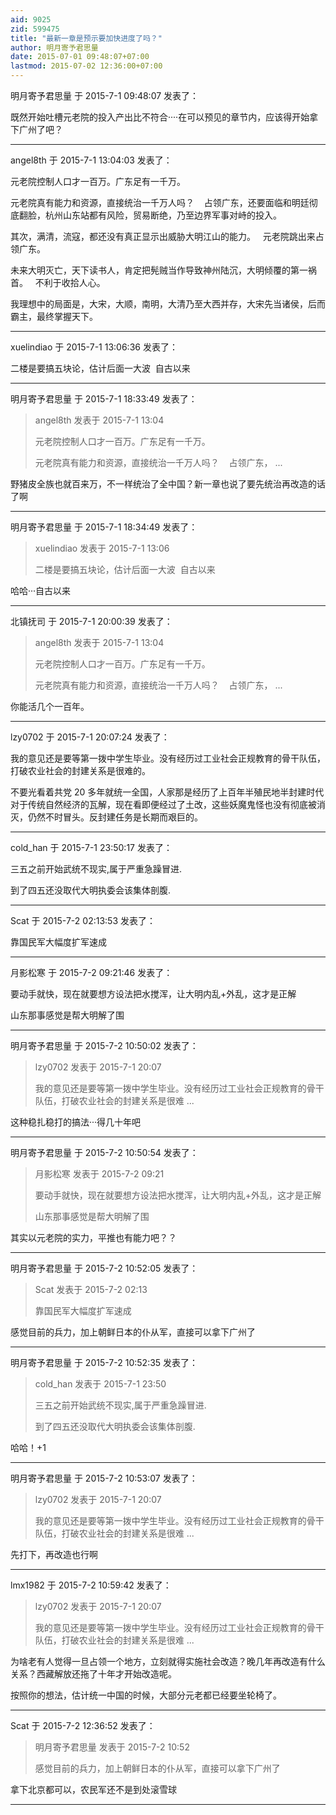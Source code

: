 ```yaml
---
aid: 9025
zid: 599475
title: "最新一章是预示要加快进度了吗？"
author: 明月寄予君思量
date: 2015-07-01 09:48:07+07:00
lastmod: 2015-07-02 12:36:00+07:00
---
```


明月寄予君思量 于 2015-7-1 09:48:07 发表了：

既然开始吐槽元老院的投入产出比不符合····在可以预见的章节内，应该得开始拿下广州了吧？

---

angel8th 于 2015-7-1 13:04:03 发表了：

元老院控制人口才一百万。广东足有一千万。

元老院真有能力和资源，直接统治一千万人吗？&nbsp; &nbsp; 占领广东，还要面临和明廷彻底翻脸，杭州山东站都有风险，贸易断绝，乃至边界军事对峙的投入。

其次，满清，流寇，都还没有真正显示出威胁大明江山的能力。&nbsp; &nbsp;元老院跳出来占领广东。

未来大明灭亡，天下读书人，肯定把髡贼当作导致神州陆沉，大明倾覆的第一祸首。&nbsp; &nbsp;不利于收拾人心。

我理想中的局面是，大宋，大顺，南明，大清乃至大西并存，大宋先当诸侯，后而霸主，最终掌握天下。

---

xuelindiao 于 2015-7-1 13:06:36 发表了：

二楼是要搞五块论，估计后面一大波&nbsp;&nbsp;自古以来

---

明月寄予君思量 于 2015-7-1 18:33:49 发表了：

> angel8th 发表于 2015-7-1 13:04
>
> 元老院控制人口才一百万。广东足有一千万。
>
> 元老院真有能力和资源，直接统治一千万人吗？&nbsp; &nbsp; 占领广东， ...

野猪皮全族也就百来万，不一样统治了全中国？新一章也说了要先统治再改造的话了啊

---

明月寄予君思量 于 2015-7-1 18:34:49 发表了：

> xuelindiao 发表于 2015-7-1 13:06
>
> 二楼是要搞五块论，估计后面一大波&nbsp;&nbsp;自古以来

哈哈···自古以来

---

北镇抚司 于 2015-7-1 20:00:39 发表了：

> angel8th 发表于 2015-7-1 13:04
>
> 元老院控制人口才一百万。广东足有一千万。
>
> 元老院真有能力和资源，直接统治一千万人吗？&nbsp; &nbsp; 占领广东， ...

你能活几个一百年。

---

lzy0702 于 2015-7-1 20:07:24 发表了：

我的意见还是要等第一拨中学生毕业。没有经历过工业社会正规教育的骨干队伍，打破农业社会的封建关系是很难的。

不要光看着共党 20 多年就统一全国，人家那是经历了上百年半殖民地半封建时代对于传统自然经济的瓦解，现在看即便经过了土改，这些妖魔鬼怪也没有彻底被消灭，仍然不时冒头。反封建任务是长期而艰巨的。

---

cold_han 于 2015-7-1 23:50:17 发表了：

三五之前开始武统不现实,属于严重急躁冒进.

到了四五还没取代大明执委会该集体剖腹.&nbsp;&nbsp;

---

Scat 于 2015-7-2 02:13:53 发表了：

靠国民军大幅度扩军速成

---

月影松寒 于 2015-7-2 09:21:46 发表了：

要动手就快，现在就要想方设法把水搅浑，让大明内乱+外乱，这才是正解

山东那事感觉是帮大明解了围

---

明月寄予君思量 于 2015-7-2 10:50:02 发表了：

> lzy0702 发表于 2015-7-1 20:07
>
> 我的意见还是要等第一拨中学生毕业。没有经历过工业社会正规教育的骨干队伍，打破农业社会的封建关系是很难 ...

这种稳扎稳打的搞法···得几十年吧

---

明月寄予君思量 于 2015-7-2 10:50:54 发表了：

> 月影松寒 发表于 2015-7-2 09:21
>
> 要动手就快，现在就要想方设法把水搅浑，让大明内乱+外乱，这才是正解
>
> 山东那事感觉是帮大明解了围

其实以元老院的实力，平推也有能力吧？？

---

明月寄予君思量 于 2015-7-2 10:52:05 发表了：

> Scat 发表于 2015-7-2 02:13
>
> 靠国民军大幅度扩军速成

感觉目前的兵力，加上朝鲜日本的仆从军，直接可以拿下广州了

---

明月寄予君思量 于 2015-7-2 10:52:35 发表了：

> cold_han 发表于 2015-7-1 23:50
>
> 三五之前开始武统不现实,属于严重急躁冒进.
>
> 到了四五还没取代大明执委会该集体剖腹.

哈哈！+1

---

明月寄予君思量 于 2015-7-2 10:53:07 发表了：

> lzy0702 发表于 2015-7-1 20:07
>
> 我的意见还是要等第一拨中学生毕业。没有经历过工业社会正规教育的骨干队伍，打破农业社会的封建关系是很难 ...

先打下，再改造也行啊

---

lmx1982 于 2015-7-2 10:59:42 发表了：

> lzy0702 发表于 2015-7-1 20:07
>
> 我的意见还是要等第一拨中学生毕业。没有经历过工业社会正规教育的骨干队伍，打破农业社会的封建关系是很难 ...

为啥老有人觉得一旦占领一个地方，立刻就得实施社会改造？晚几年再改造有什么关系？西藏解放还拖了十年才开始改造呢。

按照你的想法，估计统一中国的时候，大部分元老都已经要坐轮椅了。

---

Scat 于 2015-7-2 12:36:52 发表了：

> 明月寄予君思量 发表于 2015-7-2 10:52
>
> 感觉目前的兵力，加上朝鲜日本的仆从军，直接可以拿下广州了

拿下北京都可以，农民军还不是到处滚雪球

---
